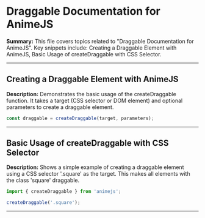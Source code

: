 # Draggable Documentation for AnimeJS

**Summary:** This file covers topics related to "Draggable Documentation for AnimeJS". Key snippets include: Creating a Draggable Element with AnimeJS, Basic Usage of createDraggable with CSS Selector.

---

## Creating a Draggable Element with AnimeJS

**Description:** Demonstrates the basic usage of the createDraggable function. It takes a target (CSS selector or DOM element) and optional parameters to create a draggable element.

```javascript
const draggable = createDraggable(target, parameters);
```

---

## Basic Usage of createDraggable with CSS Selector

**Description:** Shows a simple example of creating a draggable element using a CSS selector '.square' as the target. This makes all elements with the class 'square' draggable.

```javascript
import { createDraggable } from 'animejs';

createDraggable('.square');
```

---